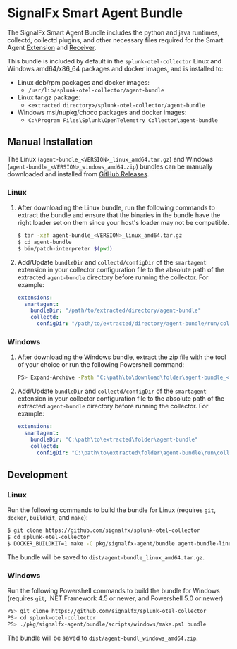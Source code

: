 # SignalFx Smart Agent Bundle

The SignalFx Smart Agent Bundle includes the python and java runtimes,
collectd, collectd plugins, and other necessary files required for the
Smart Agent [Extension](
https://github.com/signalfx/splunk-otel-collector/tree/main/pkg/extension/smartagentextension)
and [Receiver](
https://github.com/signalfx/splunk-otel-collector/tree/main/pkg/receiver/smartagentreceiver).

This bundle is included by default in the `splunk-otel-collector`
Linux and Windows amd64/x86_64 packages and docker images, and is installed to:

- Linux deb/rpm packages and docker images:
  - `/usr/lib/splunk-otel-collector/agent-bundle`
- Linux tar.gz package:
  - `<extracted directory>/splunk-otel-collector/agent-bundle`
- Windows msi/nupkg/choco packages and docker images:
  - `C:\Program Files\Splunk\OpenTelemetry Collector\agent-bundle`

## Manual Installation

The Linux (`agent-bundle_<VERSION>_linux_amd64.tar.gz`) and Windows
(`agent-bundle_<VERSION>_windows_amd64.zip`) bundles can be manually downloaded
and installed from [GitHub Releases](
https://github.com/signalfx/splunk-otel-collector/releases).

### Linux

1. After downloading the Linux bundle, run the following commands to
   extract the bundle and ensure that the binaries in the bundle have the right
   loader set on them since your host's loader may not be compatible.
   ```sh
   $ tar -xzf agent-bundle_<VERSION>_linux_amd64.tar.gz
   $ cd agent-bundle
   $ bin/patch-interpreter $(pwd)
   ```
2. Add/Update `bundleDir` and `collectd/configDir` of the `smartagent`
   extension in your collector configuration file to the absolute path of the
   extracted `agent-bundle` directory before running the collector.  For
   example:
   ```yaml
   extensions:
     smartagent:
       bundleDir: "/path/to/extracted/directory/agent-bundle"
       collectd:
         configDir: "/path/to/extracted/directory/agent-bundle/run/collectd"
   ```

### Windows

1. After downloading the Windows bundle, extract the zip file with the tool of
   your choice or run the following Powershell command:
   ```sh
   PS> Expand-Archive -Path "C:\path\to\download\folder\agent-bundle_<VERSION>_windows_amd64.zip" -DestinationPath "C:\path\to\extracted\folder"
   ```
2. Add/Update `bundleDir` and `collectd/configDir` of the `smartagent`
   extension in your collector configuration file to the absolute path of the
   extracted `agent-bundle` directory before running the collector.  For
   example:
   ```yaml
   extensions:
     smartagent:
       bundleDir: "C:\path\to\extracted\folder\agent-bundle"
       collectd:
         configDir: "C:\path\to\extracted\folder\agent-bundle\run\collectd"
   ```

## Development

### Linux

Run the following commands to build the bundle for Linux (requires `git`,
`docker`, `buildkit`, and `make`):
```sh
$ git clone https://github.com/signalfx/splunk-otel-collector
$ cd splunk-otel-collector
$ DOCKER_BUILDKIT=1 make -C pkg/signalfx-agent/bundle agent-bundle-linux
```

The bundle will be saved to `dist/agent-bundle_linux_amd64.tar.gz`.

### Windows

Run the following Powershell commands to build the bundle for Windows (requires
`git`, .NET Framework 4.5 or newer, and Powershell 5.0 or newer)
```sh
PS> git clone https://github.com/signalfx/splunk-otel-collector
PS> cd splunk-otel-collector
PS> ./pkg/signalfx-agent/bundle/scripts/windows/make.ps1 bundle
```
The bundle will be saved to `dist/agent-bundl_windows_amd64.zip`.
